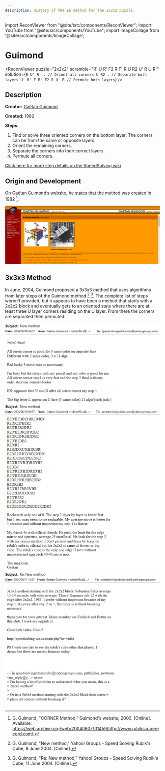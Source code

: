 ```yaml
---
description: History of the EG method for the 2x2x2 puzzle.
---
```


import ReconViewer from "@site/src/components/ReconViewer";
import YouTube from "@site/src/components/YouTube";
import ImageCollage from '@site/src/components/ImageCollage';

# Guimond

<ReconViewer
puzzle="2x2x2"
scramble="R' U R' F2 R F' R U R2 U' R U R'"
solution={`R U' R' . // Orient all corners
U R2 . // Separate both layers
U' R' F R' F2 R U' R // Permute both layers`}
/>

## Description

**Creator:** [Gaétan Guimond](CubingContributors/MethodDevelopers.md#guimond-gaétan)

**Created:** 1982

**Steps:**

1. Find or solve three oriented corners on the bottom layer. The corners can be from the same or opposite layers.
2. Orient the remaining corners.
3. Separate the corners into their correct layers.
4. Permute all corners.

[Click here for more step details on the SpeedSolving wiki](https://www.speedsolving.com/wiki/index.php?title=Guimond_Method)

## Origin and Development

On Gaétan Guimond’s website, he states that the method was created in 1982 [^1].

![](img/Guimond/Guimond.png)

## 3x3x3 Method

In June, 2004, Guimond proposed a 3x3x3 method that uses algorithms from later steps of the Guimond method [^2] [^3]. The complete list of steps weren’t provided, but it appears to have been a method that starts with a 2x2x2 block and eventually gets to an oriented state where there are at least three U layer corners residing on the U layer. From there the corners are separated then permuted.

![](img/Guimond/G3-1.png)
![](img/Guimond/G3-2.png)
![](img/Guimond/G3-3.png)

[^1]: G. Guimond, "CORNER Method," Guimond's website, 2003. [Online]. Available: https://web.archive.org/web/20040607101459/http://www.rubikscuberecord.com/.

[^2]: G. Guimond, "New method," Yahoo! Groups - Speed Solving Rubik's Cube, 9 June 2004. [Online].

[^3]: G. Guimond, "Re: New method," Yahoo! Groups - Speed Solving Rubik's Cube, 11 June 2004. [Online].